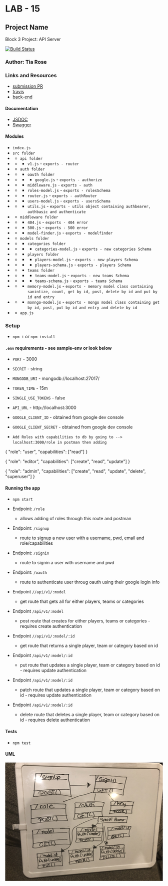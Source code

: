 # LAB - 15

## Project Name
Block 3 Project: API Server

[![Build Status](https://www.travis-ci.com/tia-rose-401-advanced-javascript/lab-15.svg?branch=dev)](https://www.travis-ci.com/tia-rose-401-advanced-javascript/lab-15)

### Author: Tia Rose

### Links and Resources
* [submission PR](https://github.com/tia-rose-401-advanced-javascript/lab-15/pull/1)
* [travis](https://www.travis-ci.com/tia-rose-401-advanced-javascript/lab-15)
* [back-end](https://frozen-thicket-57903.herokuapp.com/)

#### Documentation
* [JSDOC](https://frozen-thicket-57903.herokuapp.com)
* [Swagger](https://frozen-thicket-57903.herokuapp.com/api-docs)

#### Modules
* `index.js`
* `src folder`
*   * `api folder`
*   * * `v1.js` - `exports - router`
*   * `auth folder`
*   * * `oauth folder`
*   * * * `google.js` - `exports - authorize`
*   * * `middleware.js` - `exports - auth`
*   * * `roles-model.js` - `exports - rolesSchema`
*   * * `router.js` - `exports - authRouter`
*   * * `users-model.js` - `exports - usersSchema`
*   * * `utils.js` - `exports - utils object containing authbearer, authbasic and authenticate`
*   * `middleware folder`
*   * * `404.js` - `exports - 404 error`
*   * * `500.js` - `exports - 500 error`
*   * * `model-finder.js` - `exports - modelfinder`
*   * `models folder`
*   * * `categories folder`
*   * * * `categories-model.js` - `exports - new categories Schema`
*   * * `players folder`
*   * * * `players-model.js` - `exports - new players Schema`
*   * * * `players-schema.js` - `exports - players Schema`
*   * * `teams folder`
*   * * * `teams-model.js` - `exports - new teams Schema`
*   * * * `teams-schema.js` - `exports - teams Schema`
*   * * `memory-model.js` - `exports - memory model class containing sanintize, count, get by id, post, delete by id and put by id and entry`
*   * * `monngo-model.js` - `exports - mongo model class containing get by id, post, put by id and entry and delete by id`
*   * `app.js`

### Setup
*  `npm i` or `npm install`

#### `.env` requirements - see sample-env or look below
* `PORT` - 3000
* `SECRET` - string
* `MONGODB_URI` - mongodb://localhost:27017/<databasename>
* `TOKEN_TIME` - 15m
* `SINGLE_USE_TOKENS` - false
* `API_URL` - http://localhost:3000
* `GOOGLE_CLIENT_ID` - obtained from google dev console
* `GOOGLE_CLIENT_SECRET` - obtained from google dev console

* `Add Roles with capabilities to db by going to --> localhost:3000/role in postman then adding`

{
	"role": "user",
	"capabilities": ["read"]
}

{
	"role": "editor",
	"capabilities": ["create", "read", "update"]
}

{
	"role": "admin",
	"capabilities": ["create", "read", "update", "delete", "superuser"]
}

#### Running the app
* `npm start`

* Endpoint: `/role`
  * allows adding of roles through this route and postman
* Endpoint: `/signup`
  * route to signup a new user with a username, pwd, email and role/capabilities
* Endpoint: `/signin`
  * route to signin a user with username and pwd
* Endpoint: `/oauth`
  * route to authenticate user throug oauth using their google login info
* Endpoint `//api/v1/:model`
  * get route that gets all for either players, teams or categories
* Endpoint `/api/v1/:model`
  * post route that creates for either players, teams or categories - requires create authentication
* Endpoint `//api/v1/:model/:id`
  * get route that returns a single player, team or category based on id
* Endpoint `/api/v1/:model/:id`
  * put route that updates a single player, team or category based on id - requires update authentication
* Endpoint `/api/v1/:model/:id`
  * patch route that updates a single player, team or category based on id - requires update authentication
* Endpoint `/api/v1/:model/:id`
  * delete route that deletes a single player, team or category based on id - requires delete authentication


#### Tests
* `npm test`


#### UML
![UML Diagram](./assets/UML-15.JPG)